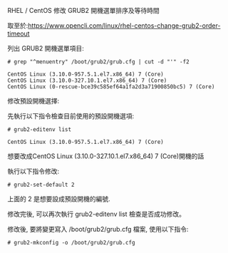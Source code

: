 RHEL / CentOS 修改 GRUB2 開機選單排序及等待時間

取至於:https://www.opencli.com/linux/rhel-centos-change-grub2-order-timeout

列出 GRUB2 開機選單項目:
```
# grep "^menuentry" /boot/grub2/grub.cfg | cut -d "'" -f2
```
```
CentOS Linux (3.10.0-957.5.1.el7.x86_64) 7 (Core)
CentOS Linux (3.10.0-327.10.1.el7.x86_64) 7 (Core)
CentOS Linux (0-rescue-bce39c585ef64a1fa2d3a71900850bc5) 7 (Core)
```
修改預設開機選擇:

先執行以下指令檢查目前使用的預設開機選項:
```
# grub2-editenv list
```
```
CentOS Linux (3.10.0-957.5.1.el7.x86_64) 7 (Core)
```
想要改成CentOS Linux (3.10.0-327.10.1.el7.x86_64) 7 (Core)開機的話

執行以下指令修改:
```
# grub2-set-default 2
```
上面的 2 是想要設成預設開機的編號.

修改完後, 可以再次執行 grub2-editenv list 檢查是否成功修改。

修改後, 要將變更寫入 /boot/grub2/grub.cfg 檔案, 使用以下指令:
```
# grub2-mkconfig -o /boot/grub2/grub.cfg
```
